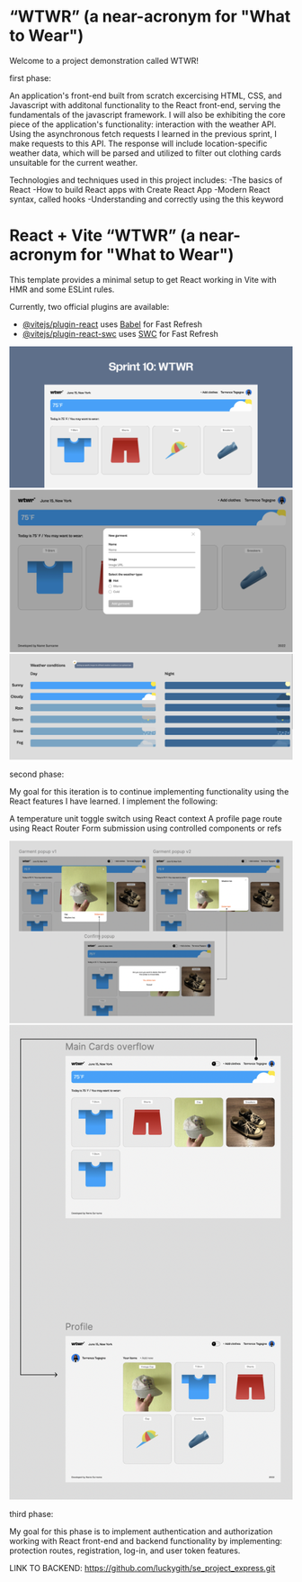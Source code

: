 # “WTWR” (a near-acronym for "What to Wear")

Welcome to a project demonstration called WTWR!

first phase:

An application's front-end built from scratch excercising HTML, CSS, and Javascript with additonal functionality to the React front-end, serving the fundamentals of the javascript framework.
I will also be exhibiting the core piece of the application's functionality: interaction with the weather API. Using the asynchronous fetch requests I learned in the previous sprint, I make requests to this API. The response will include location-specific weather data, which will be parsed and utilized to filter out clothing cards unsuitable for the current weather.

Technologies and techniques used in this project includes:
-The basics of React
-How to build React apps with Create React App
-Modern React syntax, called hooks
-Understanding and correctly using the this keyword

# React + Vite “WTWR” (a near-acronym for "What to Wear")

This template provides a minimal setup to get React working in Vite with HMR and some ESLint rules.

Currently, two official plugins are available:

- [@vitejs/plugin-react](https://github.com/vitejs/vite-plugin-react/blob/main/packages/plugin-react/README.md) uses [Babel](https://babeljs.io/) for Fast Refresh
- [@vitejs/plugin-react-swc](https://github.com/vitejs/vite-plugin-react-swc) uses [SWC](https://swc.rs/) for Fast Refresh

![WTWR interface](image.png)
![add clothes popup](image-1.png)
![weather conditions](image-2.png)

second phase:

My goal for this iteration is to continue implementing functionality using the React features I have learned. I implement the following:

A temperature unit toggle switch using React context
A profile page route using React Router
Form submission using controlled components or refs

![Delete added clothes function](image-3.png)
![Main and Profile Route cards overflow](image-4.png)

third phase:

My goal for this phase is to implement authentication and authorization working with React front-end and backend functionality by implementing:
protection routes, registration, log-in, and user token features.

LINK TO BACKEND:
https://github.com/luckygith/se_project_express.git
